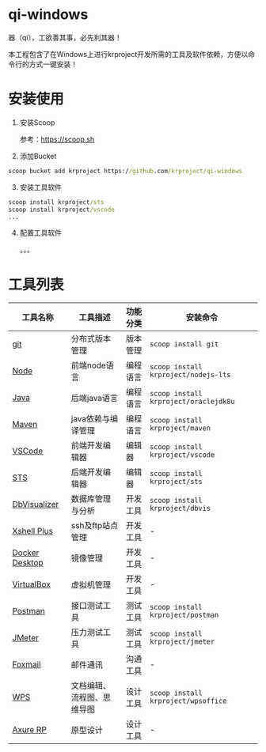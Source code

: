 # qi-windows

器（qi），工欲善其事，必先利其器！  

本工程包含了在Windows上进行krproject开发所需的工具及软件依赖，方便以命令行的方式一键安装！

# 安装使用

1. 安装Scoop  

   参考：https://scoop.sh

2. 添加Bucket

```cmd
scoop bucket add krproject https://github.com/krproject/qi-windows
```

3. 安装工具软件

```cmd
scoop install krproject/sts
scoop install krproject/vscode
...

```

4. 配置工具软件

   。。。


# 工具列表

|工具名称|工具描述|功能分类|安装命令|
|-|-|-|-|
|[git](https://git-scm.com/)|分布式版本管理|版本管理|`scoop install git`|
|[Node](https://nodejs.org)|前端node语言|编程语言|`scoop install krproject/nodejs-lts`|
|[Java](https://www.java.com)|后端java语言|编程语言|`scoop install krproject/oraclejdk8u`|
|[Maven](https://maven.apache.org/)|java依赖与编译管理|编程语言|`scoop install krproject/maven`|
|[VSCode](https://code.visualstudio.com/)|前端开发编辑器|编辑器|`scoop install krproject/vscode`|
|[STS](https://spring.io/tools)|后端开发编辑器|编辑器|`scoop install krproject/sts`|
|[DbVisualizer](https://www.dbvis.com/)|数据库管理与分析|开发工具|`scoop install krproject/dbvis`|
|[Xshell Plus](https://www.netsarang.com)|ssh及ftp站点管理|开发工具|-|
|[Docker Desktop](https://www.docker.com/)|镜像管理|开发工具|-|
|[VirtualBox](https://www.virtualbox.org/)|虚拟机管理|开发工具|-|
|[Postman](https://www.getpostman.com/)|接口测试工具|测试工具|`scoop install krproject/postman`|
|[JMeter](https://jmeter.apache.org/)|压力测试工具|测试工具|`scoop install krproject/jmeter`|
|[Foxmail](https://www.foxmail.com/)|邮件通讯|沟通工具|-|
|[WPS](http://www.wps.cn/)|文档编辑、流程图、思维导图|设计工具|`scoop install krproject/wpsoffice`|
|[Axure RP](https://www.axure.com/)|原型设计|设计工具|-|

